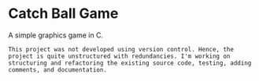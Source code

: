 # Catch Ball Game

A simple graphics game in C.

```This project was not developed using version control. Hence, the project is quite unstructured with redundancies. I'm working on structuring and refactoring the existing source code, testing, adding comments, and documentation.```
